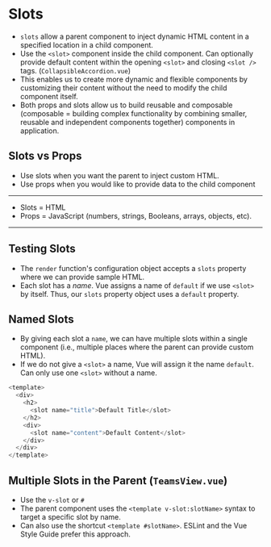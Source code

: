 # Slots

- `slots` allow a parent component to inject dynamic HTML content in a specified location in a child component.
- Use the `<slot>` component inside the child component. Can optionally provide default content within the opening `<slot>` and closing `<slot />` tags. (`CollapsibleAccordion.vue`)
- This enables us to create more dynamic and flexible components by customizing their content without the need to modify the child component itself.
- Both props and slots allow us to build reusable and composable (composable = building complex functionality by combining smaller, reusable and independent components together) components in application.

## Slots vs Props

- Use slots when you want the parent to inject custom HTML.
- Use props when you would like to provide data to the child component

---

- Slots = HTML
- Props = JavaScript (numbers, strings, Booleans, arrays, objects, etc).

---

## Testing Slots

- The `render` function's configuration object accepts a `slots` property where we can provide sample HTML.
- Each slot has a _name_. Vue assigns a name of `default` if we use `<slot>` by itself. Thus, our `slots` property object uses a `default` property.

## Named Slots

- By giving each slot a `name`, we can have multiple slots within a single component (i.e., multiple places where the parent can provide custom HTML).
- If we do not give a `<slot>` a name, Vue will assign it the name `default`. Can only use one `<slot>` without a name.

```js
<template>
  <div>
    <h2>
      <slot name="title">Default Title</slot>
    </h2>
    <div>
      <slot name="content">Default Content</slot>
    </div>
  </div>
</template>
```

## Multiple Slots in the Parent (`TeamsView.vue`)

- Use the `v-slot` or `#`
- The parent component uses the `<template v-slot:slotName>` syntax to target a specific slot by name.
- Can also use the shortcut `<template #slotName>`. ESLint and the Vue Style Guide prefer this approach.